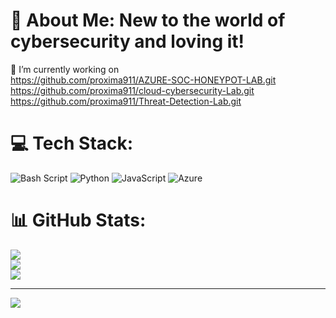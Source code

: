 # 💫 About Me: New to the world of cybersecurity and loving it!
🔭 I’m currently working on<br>https://github.com/proxima911/AZURE-SOC-HONEYPOT-LAB.git<br>https://github.com/proxima911/cloud-cybersecurity-Lab.git<br>https://github.com/proxima911/Threat-Detection-Lab.git


# 💻 Tech Stack:
![Bash Script](https://img.shields.io/badge/bash_script-%23121011.svg?style=for-the-badge&logo=gnu-bash&logoColor=white) ![Python](https://img.shields.io/badge/python-3670A0?style=for-the-badge&logo=python&logoColor=ffdd54) ![JavaScript](https://img.shields.io/badge/javascript-%23323330.svg?style=for-the-badge&logo=javascript&logoColor=%23F7DF1E) ![Azure](https://img.shields.io/badge/azure-%230072C6.svg?style=for-the-badge&logo=microsoftazure&logoColor=white)
# 📊 GitHub Stats:
![](https://github-readme-stats.vercel.app/api?username=Proxima911&theme=radical&hide_border=false&include_all_commits=false&count_private=false)<br/>
![](https://nirzak-streak-stats.vercel.app/?user=Proxima911&theme=radical&hide_border=false)<br/>
![](https://github-readme-stats.vercel.app/api/top-langs/?username=Proxima911&theme=radical&hide_border=false&include_all_commits=false&count_private=false&layout=compact)

---
[![](https://visitcount.itsvg.in/api?id=Proxima911&icon=0&color=0)](https://visitcount.itsvg.in)

<!-- Proudly created with GPRM ( https://gprm.itsvg.in ) -->
